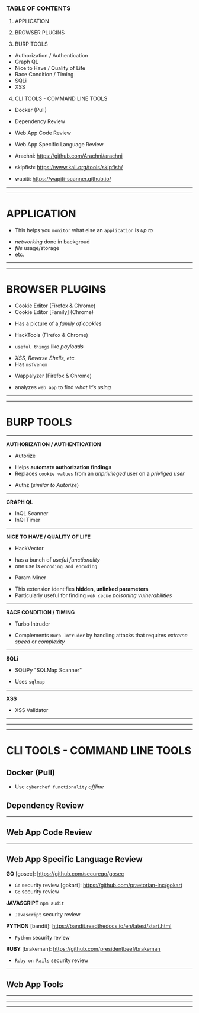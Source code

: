 ### TABLE OF CONTENTS 
1. APPLICATION 

2. BROWSER PLUGINS 

3. BURP TOOLS 
  + Authorization / Authentication 
  + Graph QL
  + Nice to Have / Quality of Life 
  + Race Condition / Timing 
  + SQLi 
  + XSS 
  
4. CLI TOOLS - COMMAND LINE TOOLS 
  + Docker (Pull)
  + Dependency Review 
  + Web App Code Review 
  + Web App Specific Language Review

  + Arachni: https://github.com/Arachni/arachni
  + skipfish: https://www.kali.org/tools/skipfish/
  + wapiti: https://wapiti-scanner.github.io/ 

------------------------------------------------------------------------
------------------------------------------------------------------------

# APPLICATION 

[App Any Run]: https://app.any.run/
+ This helps you `monitor` what else an `application` is _up to_
 - _networking_ done in backgroud
 - _file_ usage/storage
 - etc.

------------------------------------------------------------------------
------------------------------------------------------------------------

# BROWSER PLUGINS 

+ Cookie Editor (Firefox & Chrome)
+ Cookie Editor [Family] (Chrome)
 - Has a picture of a _family of cookies_

+ HackTools (Firefox & Chrome)
 - `useful things` like _payloads_
  * _XSS, Reverse Shells, etc._
  * Has `msfvenom`

+ Wappalyzer (Firefox & Chrome)
 - analyzes `web app` to find _what it's using_
 
------------------------------------------------------------------------
------------------------------------------------------------------------

# BURP TOOLS 

- - - - - - - - - - - - - - - - - - - - -

 **AUTHORIZATION / AUTHENTICATION**
+ Autorize
 - Helps **automate authorization findings**
 - Replaces `cookie values` from an _unprivileged_ user on a _privliged user_
 
+ Authz (_similar to Autorize_)

- - - - - - - - - - - - - - - - - - - - -

  **GRAPH QL**
+ InQL Scanner
+ InQl Timer

- - - - - - - - - - - - - - - - - - - - -

 **NICE TO HAVE / QUALITY OF LIFE**
+ HackVector
 - has a bunch of _useful functionality_
 - one use is `encoding and encoding`
 
+ Param Miner 
 - This extension identifies **hidden, unlinked parameters**
 - Particularly useful for finding _`web cache` poisoning vulnerabilities_

- - - - - - - - - - - - - - - - - - - - -

 **RACE CONDITION / TIMING**
+ Turbo Intruder
 - Complements `Burp Intruder` by handling attacks that requires 
   _extreme speed_ or _complexity_
   
- - - - - - - - - - - - - - - - - - - - -

 **SQLi**
+ SQLiPy "SQLMap Scanner"
 - Uses `sqlmap`

- - - - - - - - - - - - - - - - - - - - -

 **XSS**
+ XSS Validator
 
- - - - - - - - - - - - - - - - - - - - -

------------------------------------------------------------------------
------------------------------------------------------------------------

# CLI TOOLS - COMMAND LINE TOOLS

## Docker (Pull)
  [mpepping/cyberchef]: https://hub.docker.com/r/mpepping/cyberchef
   - Use `cyberchef functionality` _offline_


## Dependency Review
  [AppThreat/dep-scan]: https://github.com/AppThreat/dep-scan

- - - - - - - - - - - - - - - - - - - - -

## Web App Code Review
  [graudit]: https://github.com/wireghoul/graudit
  [semgrep]: https://github.com/returntocorp/semgrep
  [silversearcher-ag]: https://github.com/ggreer/the_silver_searcher

- - - - - - - - - - - - - - - - - - - - -

## Web App Specific Language Review

 **GO**
  [gosec]: https://github.com/securego/gosec
   - `Go` security review
  [gokart]: https://github.com/praetorian-inc/gokart
   -  `Go` security review
   
 **JAVASCRIPT**
  `npm audit`
   - `Javascript` security review

 **PYTHON**
  [bandit]: https://bandit.readthedocs.io/en/latest/start.html
   - `Python` security review
   
 **RUBY**
  [brakeman]: https://github.com/presidentbeef/brakeman
   - `Ruby on Rails` security review

- - - - - - - - - - - - - - - - - - - - -

## Web App Tools 

[sqlmap]: https://github.com/sqlmapproject/sqlmap
[xsshunter]: https://github.com/mandatoryprogrammer/xsshunter-express

- - - - - - - - - - - - - - - - - - - - -

---------------------------------------------------------
---------------------------------------------------------

 
